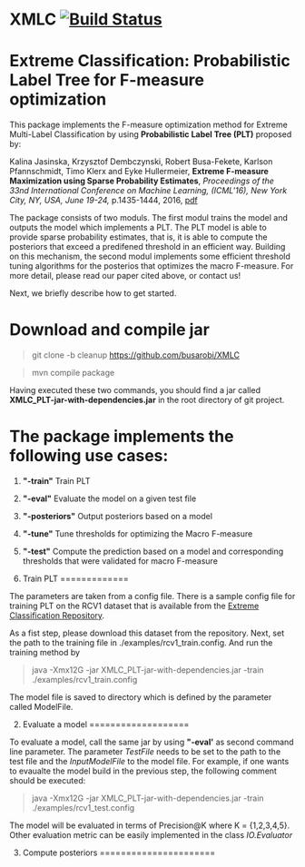 # XMLC [![Build Status](https://travis-ci.org/busarobi/XMLC.svg?branch=master)](https://travis-ci.org/busarobi/XMLC)
# Extreme Classification: Probabilistic Label Tree for F-measure optimization

This package implements the F-measure optimization method for Extreme Multi-Label Classification by using __Probabilistic Label Tree (PLT)__ proposed by:

Kalina Jasinska, Krzysztof Dembczynski, Robert Busa-Fekete, Karlson Pfannschmidt, Timo Klerx and Eyke Hullermeier, __Extreme F-measure Maximization using Sparse Probability Estimates__, *Proceedings of the 33nd International Conference on Machine Learning, (ICML'16), New York City, NY, USA, June 19-24,* p.1435-1444, 2016, [pdf](http://jmlr.org/proceedings/papers/v48/jasinska16.html)

The package consists of two moduls. The first modul trains the model and outputs the model which implements a PLT. The PLT model is able to provide sparse probability estimates, that is, it is able to compute the posteriors that exceed a predifened threshold in an efficient way. Building on this mechanism, the second modul implements some efficient threshold tuning algorithms for the posterios that optimizes the macro F-measure. For more detail, please read our paper cited above, or contact us! 

Next, we briefly describe how to get started.
 
 
Download and compile jar
========================


> git clone -b cleanup https://github.com/busarobi/XMLC

> mvn compile package 

Having executed these two commands, you should find a jar called **XMLC_PLT-jar-with-dependencies.jar** in the root directory of git project.
 
 
The package implements the following use cases:
=========================================
 
 1. **"-train"** Train PLT
 1. **"-eval"** Evaluate the model on a given test file
 2. **"-posteriors"** Output posteriors based on a model
 3. **"-tune"** Tune thresholds for optimizing the Macro F-measure
 4. **"-test"** Compute the prediction based on a model and corresponding thresholds that were validated for macro F-measure



1. Train PLT
============= 

The parameters are taken from a config file. There is a sample config file for training PLT on the RCV1 dataset that is available from the [Extreme Classification Repository](http://research.microsoft.com/en-us/um/people/manik/downloads/XC/XMLRepository.html).

As a fist step, please download this dataset from the repository. Next, set the path to the training file in ./examples/rcv1_train.config. And run the training method by 

>java -Xmx12G -jar XMLC_PLT-jar-with-dependencies.jar -train ./examples/rcv1_train.config 

The model file is saved to directory which is defined by the parameter called ModelFile.

2. Evaluate a model
===================

To evaluate a model, call the same jar by using **"-eval'** as second command line parameter. The parameter *TestFile* needs to be set to the path to the test file and the *InputModelFile* to the model file. For example, if one wants to evaualte the model build in the previous step, the following comment should be executed: 

>java -Xmx12G -jar XMLC_PLT-jar-with-dependencies.jar -train ./examples/rcv1_test.config

The model will be evaluated in terms of Precision@K where K = {1,2,3,4,5}. Other evaluation metric can be easily implemented in the class *IO.Evaluator*


3. Compute posteriors
======================
  




